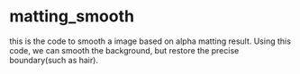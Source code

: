 # matting_smooth
this is the code to smooth a image based on alpha matting result.
Using this code, we can smooth the background, but restore the precise 
boundary(such as hair).

